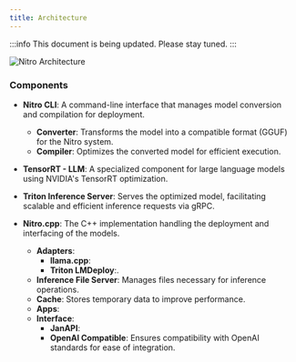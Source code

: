 ```yaml
---
title: Architecture
---
```


:::info
This document is being updated. Please stay tuned.
:::

![Nitro Architecture](/img/architecture.png)

### Components

- **Nitro CLI**: A command-line interface that manages model conversion and compilation for deployment.

  - **Converter**: Transforms the model into a compatible format (GGUF) for the Nitro system.
  - **Compiler**: Optimizes the converted model for efficient execution.

- **TensorRT - LLM**: A specialized component for large language models using NVIDIA's TensorRT optimization.

- **Triton Inference Server**: Serves the optimized model, facilitating scalable and efficient inference requests via gRPC.

- **Nitro.cpp**: The C++ implementation handling the deployment and interfacing of the models.

  - **Adapters**:
    - **llama.cpp**:
    - **Triton LMDeploy**:.
  - **Inference File Server**: Manages files necessary for inference operations.
  - **Cache**: Stores temporary data to improve performance.
  - **Apps**:
  - **Interface**:
    - **JanAPI**:
    - **OpenAI Compatible**: Ensures compatibility with OpenAI standards for ease of integration.
